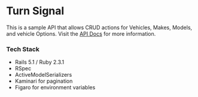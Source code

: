 # Turn Signal

This is a sample API that allows CRUD actions for Vehicles, Makes, Models, and vehicle Options. Visit the [API Docs](https://jackwcollins.github.io/turn_signal_docs/) for more information.

### Tech Stack
* Rails 5.1 / Ruby 2.3.1
* RSpec
* ActiveModelSerializers
* Kaminari for pagination
* Figaro for environment variables